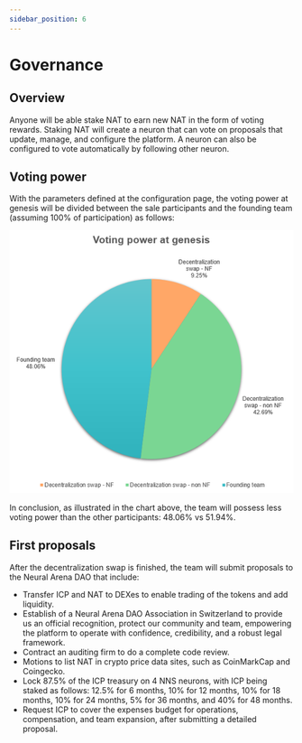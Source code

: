 ```yaml
---
sidebar_position: 6
---
```


# Governance

## Overview

Anyone will be able stake NAT to earn new NAT in the form of voting rewards. Staking NAT will create a neuron that can vote on proposals that update, manage, and configure the platform. A neuron can also be configured to vote automatically by following other neuron.

## Voting power

With the parameters defined at the configuration page, the voting power at genesis will be divided between the sale participants and the founding team (assuming 100% of participation) as follows:

![voting power at TGE](./img/voting-power-tge.png)

In conclusion, as illustrated in the chart above, the team will possess less voting power than the other participants: 48.06% vs 51.94%.

## First proposals

After the decentralization swap is finished, the team will submit proposals to the Neural Arena DAO that include:

- Transfer ICP and NAT to DEXes to enable trading of the tokens and add liquidity.
- Establish of a Neural Arena DAO Association in Switzerland to provide us an official recognition, protect our community and team, empowering the platform to operate with confidence, credibility, and a robust legal framework.
- Contract an auditing firm to do a complete code review.
- Motions to list NAT in crypto price data sites, such as CoinMarkCap and Coingecko.
- Lock 87.5% of the ICP treasury on 4 NNS neurons, with ICP being staked as follows: 12.5% for 6 months, 10% for 12 months, 10% for 18 months, 10% for 24 months, 5% for 36 months, and 40% for 48 months.
- Request ICP to cover the expenses budget for operations, compensation, and team expansion, after submitting a detailed proposal.
